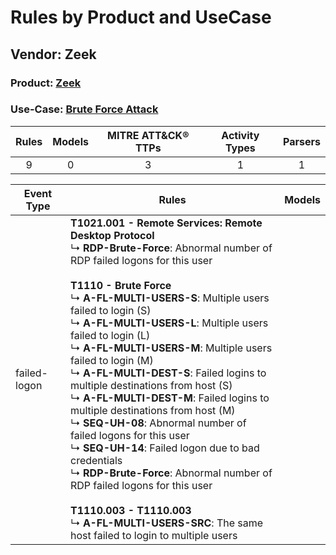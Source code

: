 Rules by Product and UseCase
============================
Vendor: Zeek
------------
### Product: [Zeek](../ds_zeek_zeek.md)
### Use-Case: [Brute Force Attack](../../../../UseCases/uc_brute_force_attack.md)

| Rules | Models | MITRE ATT&CK® TTPs | Activity Types | Parsers |
|:-----:|:------:|:------------------:|:--------------:|:-------:|
|   9   |   0    |         3          |       1        |    1    |

| Event Type   | Rules    | Models |
| ---- | ---- | ------ |
| failed-logon | <b>T1021.001 - Remote Services: Remote Desktop Protocol</b><br> ↳ <b>RDP-Brute-Force</b>: Abnormal number of RDP failed logons for this user<br><br><b>T1110 - Brute Force</b><br> ↳ <b>A-FL-MULTI-USERS-S</b>: Multiple users failed to login (S)<br> ↳ <b>A-FL-MULTI-USERS-L</b>: Multiple users failed to login (L)<br> ↳ <b>A-FL-MULTI-USERS-M</b>: Multiple users failed to login (M)<br> ↳ <b>A-FL-MULTI-DEST-S</b>: Failed logins to multiple destinations from host (S)<br> ↳ <b>A-FL-MULTI-DEST-M</b>: Failed logins to multiple destinations from host (M)<br> ↳ <b>SEQ-UH-08</b>: Abnormal number of failed logons for this user<br> ↳ <b>SEQ-UH-14</b>: Failed logon due to bad credentials<br> ↳ <b>RDP-Brute-Force</b>: Abnormal number of RDP failed logons for this user<br><br><b>T1110.003 - T1110.003</b><br> ↳ <b>A-FL-MULTI-USERS-SRC</b>: The same host failed to login to multiple users |        |
